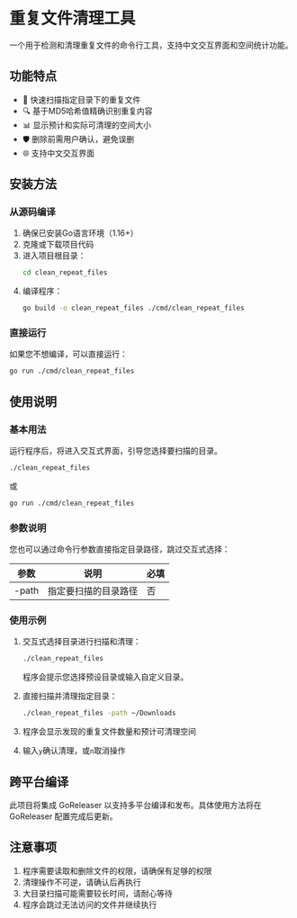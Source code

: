 # 重复文件清理工具

一个用于检测和清理重复文件的命令行工具，支持中文交互界面和空间统计功能。

## 功能特点

- 🚀 快速扫描指定目录下的重复文件
- 🔍 基于MD5哈希值精确识别重复内容
- 📊 显示预计和实际可清理的空间大小
- 🛡️ 删除前需用户确认，避免误删
- 🌐 支持中文交互界面

## 安装方法

### 从源码编译

1.  确保已安装Go语言环境（1.16+）
2.  克隆或下载项目代码
3.  进入项目根目录：
    ```bash
    cd clean_repeat_files
    ```
4.  编译程序：
    ```bash
    go build -o clean_repeat_files ./cmd/clean_repeat_files
    ```

### 直接运行

如果您不想编译，可以直接运行：

```bash
go run ./cmd/clean_repeat_files
```

## 使用说明

### 基本用法

运行程序后，将进入交互式界面，引导您选择要扫描的目录。

```bash
./clean_repeat_files
```
或
```bash
go run ./cmd/clean_repeat_files
```

### 参数说明

您也可以通过命令行参数直接指定目录路径，跳过交互式选择：

| 参数   | 说明                     | 必填 |
|--------|--------------------------|------|
| -path  | 指定要扫描的目录路径     | 否   |

### 使用示例

1.  交互式选择目录进行扫描和清理：
    ```bash
    ./clean_repeat_files
    ```
    程序会提示您选择预设目录或输入自定义目录。

2.  直接扫描并清理指定目录：
    ```bash
    ./clean_repeat_files -path ~/Downloads
    ```
3.  程序会显示发现的重复文件数量和预计可清理空间
4.  输入`y`确认清理，或`n`取消操作

## 跨平台编译

此项目将集成 GoReleaser 以支持多平台编译和发布。具体使用方法将在 GoReleaser 配置完成后更新。

## 注意事项

1.  程序需要读取和删除文件的权限，请确保有足够的权限
2.  清理操作不可逆，请确认后再执行
3.  大目录扫描可能需要较长时间，请耐心等待
4.  程序会跳过无法访问的文件并继续执行